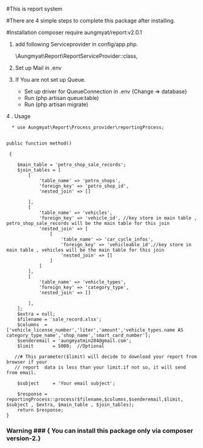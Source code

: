#This is report system

#There are 4 simple steps to complete this package after installing.

#Installation
composer require aungmyat/report:v2.0.1
1. add following Serviceprovider in config/app.php.

    \Aungmyat\Report\ReportServiceProvider::class,
    

2. Set up Mail in .env

3. If You are not set up Queue.
     * Set up driver for QueueConnection in .env {Change => database}
     * Run (php artisan queue:table)
     * Run (php artisan migrate)

4 . Usage
      
      
      * use Aungmyat\Report\Process_provider\reportingProcess;
      
      
    public function method()

     {
  
        $main_table = 'petro_shop_sale_records';
        $join_tables = [
            [
                'table_name' => 'petro_shops',
                'foreign_key' => 'petro_shop_id',
                'nested_join' => []
                
            ],
            [
                'table_name' => 'vehicles',
                'foreign_key' => 'vehicle_id', //key store in main table , petro_shop_sale_records will be the main table for this join
                'nested_join' => [
                    [
                        'table_name' => 'car_cycle_infos',
                        'foreign_key' => 'vehicleable_id',//key store in main table , vehicles will be the main table for this join
                        'nested_join' => []
                    ]
                ]
            ],
            [
                'table_name' => 'vehicle_types',
                'foreign_key' => 'category_type',
                'nested_join' => []
                
            ],
        ];
        $extra = null;
        $filename = 'sale_record.xlsx';
        $columns  = ['vehicle_license_number','liter','amount','vehicle_types.name AS category_type_name','shop_name','smart_card_number'];
        $senderemail = 'aungmyatmin284@gmail.com';
        $limit       = 5000;  //Optional 
        
       //# This parameter($limit) will decide to download your report from browser if your
       // report  data is less than your limit.if not so, it will send from email. 

        $subject     = 'Your email subject';

        $response = reportingProcess::process($filename,$columns,$senderemail,$limit, $subject , $extra, $main_table , $join_tables);
        return $response;
    }
     

### Warning ### { You can install this package only via composer version-2.}